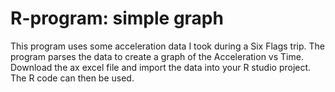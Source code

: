 # R-program: simple graph
This program uses some acceleration data I took during a Six Flags trip.
The program parses the data to create a graph of the Acceleration vs Time.
Download the ax excel file and import the data into your R studio project. The R code can then be used.
